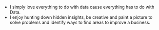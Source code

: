 
- I simply love everything to do with data cause everything has to do with Data. 
- I enjoy hunting down hidden insights, be creative and paint a picture to solve problems and identify ways to find areas to improve a business. 


